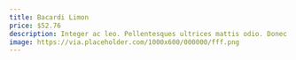 ```yaml
---
title: Bacardi Limon
price: $52.76
description: Integer ac leo. Pellentesques ultrices mattis odio. Donec vitae nisi.
image: https://via.placeholder.com/1000x600/000000/fff.png
---
```

